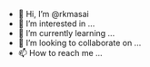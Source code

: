 - 👋 Hi, I’m @rkmasai
- 👀 I’m interested in ...
- 🌱 I’m currently learning ...
- 💞️ I’m looking to collaborate on ...
- 📫 How to reach me ...

<!---
rkmasai/rkmasai is a ✨ special ✨ repository because its `README.md` (this file) appears on your GitHub profile.
You can click the Preview link to take a look at your changes.
--->
